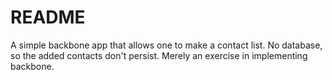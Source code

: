 # README

A simple backbone app that allows one to make a contact list.  No database, so the added contacts don't persist.  Merely an exercise in implementing backbone.